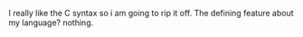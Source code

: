 I really like the C syntax so i am going to rip it off. The defining feature about my language? nothing.
